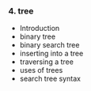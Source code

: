 ### 4. tree
- Introduction
- binary tree
- binary search tree
- inserting into a tree
- traversing a tree
- uses of trees
- search tree syntax
